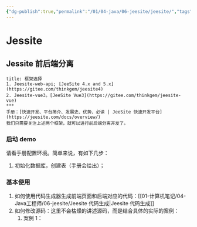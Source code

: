 ```yaml
---
{"dg-publish":true,"permalink":"/01/04-java/06-jeesite/jeesite/","tags":["personal/blog","java","program/backend/framework/springboot","program/frontend/vue","program/backend/framework/jeesite"]}
---
```


# Jessite
## Jessite 前后端分离
```ad-info
title: 框架选择
1. Jeesite-web-api; [JeeSite 4.x and 5.x](https://gitee.com/thinkgem/jeesite4)
2. Jeesite-vue3。[JeeSite Vue3](https://gitee.com/thinkgem/jeesite-vue)
***
手册：[快速开发、平台简介、发展史、优势、必读 | JeeSite 快速开发平台](https://jeesite.com/docs/overview/)
我们只需要关注上述两个框架，就可以进行前后端分离开发了。
```

### 启动 demo
请看手册配置环境。简单来说，有如下几步：
1. 初始化数据库，创建表（手册会给出）；
### 基本使用
1. 如何使用代码生成器生成前端页面和后端对应的代码：[[01-计算机笔记/04-Java工程师/06-jeesite/Jeesite 代码生成\|Jeesite 代码生成]]
2. 如何修改源码：这里不会枯燥的讲述源码，而是结合具体的实际的案例：
	1. 案例 1：

